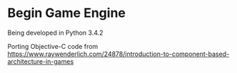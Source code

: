 # Begin Game Engine  
Being developed in Python 3.4.2  

Porting Objective-C code from https://www.raywenderlich.com/24878/introduction-to-component-based-architecture-in-games  
